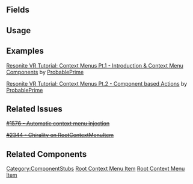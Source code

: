 <languages></languages> <translate>

## Fields

## Usage

## Examples

[Resonite VR Tutorial: Context Menus Pt.1 - Introduction & Context Menu
Components](https://www.youtube.com/watch?v=yvhGycLNTW8) by
[ProbablePrime](User:ProbablePrime "wikilink")

[Resonite VR Tutorial: Context Menus Pt.2 - Component based
Actions](https://www.youtube.com/watch?v=yFJM-BaxzAI) by
[ProbablePrime](User:ProbablePrime "wikilink")

## Related Issues

[<s>#1576 - Automatic context menu
injection</s>](https://github.com/Resonite-Metaverse/ResonitePublic/issues/1576)

[<s>#2344 - Chirality on
RootContextMenuItem</s>](https://github.com/Resonite-Metaverse/ResonitePublic/issues/2344)

## Related Components

</translate>

[Category:ComponentStubs](Category:ComponentStubs "wikilink") [Root
Context Menu Item](Category:Components{{#translation:}} "wikilink")
[Root Context Menu
Item](Category:Components:Radiant_UI:Context_Menu{{#translation:}} "wikilink")